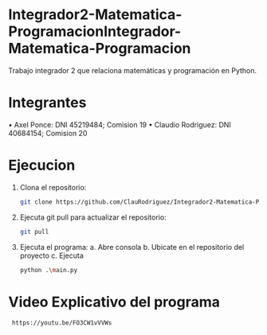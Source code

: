 # Integrador2-Matematica-ProgramacionIntegrador-Matematica-Programacion
Trabajo integrador 2 que relaciona matemáticas y programación en Python.

# Integrantes
•	Axel Ponce: DNI 45219484; Comision 19
•	Claudio Rodriguez: DNI 40684154; Comision 20


# Ejecucion
1. Clona el repositorio:
   ```sh
   git clone https://github.com/ClauRodriguez/Integrador2-Matematica-Programacion

2. Ejecuta git pull para actualizar el repositorio:
   ```sh
   git pull

3. Ejecuta el programa:
    a. Abre consola
    b. Ubicate en el repositorio del proyecto
    c. Ejecuta 
    ```sh
    python .\main.py  

# Video Explicativo del programa
   ```sh
    https://youtu.be/FO3CW1vVVWs
